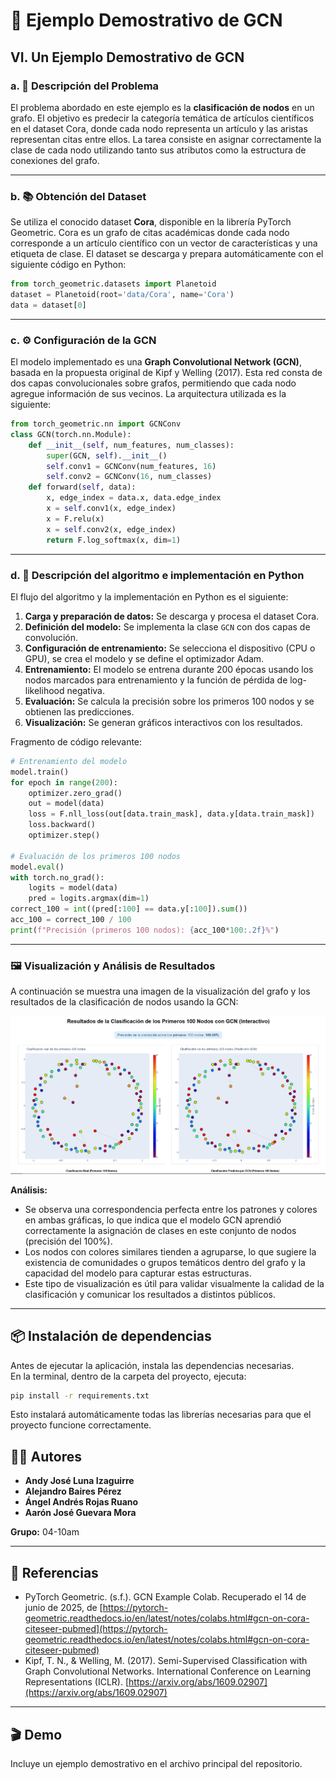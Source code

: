 # 🧠 Ejemplo Demostrativo de GCN

## VI. Un Ejemplo Demostrativo de GCN

### a. 📝 Descripción del Problema

El problema abordado en este ejemplo es la **clasificación de nodos** en un grafo. El objetivo es predecir la categoría temática de artículos científicos en el dataset Cora, donde cada nodo representa un artículo y las aristas representan citas entre ellos. La tarea consiste en asignar correctamente la clase de cada nodo utilizando tanto sus atributos como la estructura de conexiones del grafo.

---

### b. 📚 Obtención del Dataset

Se utiliza el conocido dataset **Cora**, disponible en la librería PyTorch Geometric. Cora es un grafo de citas académicas donde cada nodo corresponde a un artículo científico con un vector de características y una etiqueta de clase. El dataset se descarga y prepara automáticamente con el siguiente código en Python:

```python
from torch_geometric.datasets import Planetoid
dataset = Planetoid(root='data/Cora', name='Cora')
data = dataset[0]
```

---

### c. ⚙️ Configuración de la GCN

El modelo implementado es una **Graph Convolutional Network (GCN)**, basada en la propuesta original de Kipf y Welling (2017). Esta red consta de dos capas convolucionales sobre grafos, permitiendo que cada nodo agregue información de sus vecinos. La arquitectura utilizada es la siguiente:

```python
from torch_geometric.nn import GCNConv
class GCN(torch.nn.Module):
    def __init__(self, num_features, num_classes):
        super(GCN, self).__init__()
        self.conv1 = GCNConv(num_features, 16)
        self.conv2 = GCNConv(16, num_classes)
    def forward(self, data):
        x, edge_index = data.x, data.edge_index
        x = self.conv1(x, edge_index)
        x = F.relu(x)
        x = self.conv2(x, edge_index)
        return F.log_softmax(x, dim=1)
```

---

### d. 🤖 Descripción del algoritmo e implementación en Python

El flujo del algoritmo y la implementación en Python es el siguiente:

1. **Carga y preparación de datos:** Se descarga y procesa el dataset Cora.
2. **Definición del modelo:** Se implementa la clase `GCN` con dos capas de convolución.
3. **Configuración de entrenamiento:** Se selecciona el dispositivo (CPU o GPU), se crea el modelo y se define el optimizador Adam.
4. **Entrenamiento:** El modelo se entrena durante 200 épocas usando los nodos marcados para entrenamiento y la función de pérdida de log-likelihood negativa.
5. **Evaluación:** Se calcula la precisión sobre los primeros 100 nodos y se obtienen las predicciones.
6. **Visualización:** Se generan gráficos interactivos con los resultados.

Fragmento de código relevante:

```python
# Entrenamiento del modelo
model.train()
for epoch in range(200):
    optimizer.zero_grad()
    out = model(data)
    loss = F.nll_loss(out[data.train_mask], data.y[data.train_mask])
    loss.backward()
    optimizer.step()

# Evaluación de los primeros 100 nodos
model.eval()
with torch.no_grad():
    logits = model(data)
    pred = logits.argmax(dim=1)
correct_100 = int((pred[:100] == data.y[:100]).sum())
acc_100 = correct_100 / 100
print(f"Precisión (primeros 100 nodos): {acc_100*100:.2f}%")
```

---

### 🖼️ Visualización y Análisis de Resultados

A continuación se muestra una imagen de la visualización del grafo y los resultados de la clasificación de nodos usando la GCN:

![Visualización de GCN](image.png)

**Análisis:**
- Se observa una correspondencia perfecta entre los patrones y colores en ambas gráficas, lo que indica que el modelo GCN aprendió correctamente la asignación de clases en este conjunto de nodos (precisión del 100%).
- Los nodos con colores similares tienden a agruparse, lo que sugiere la existencia de comunidades o grupos temáticos dentro del grafo y la capacidad del modelo para capturar estas estructuras.
- Este tipo de visualización es útil para validar visualmente la calidad de la clasificación y comunicar los resultados a distintos públicos.

---

## 📦 Instalación de dependencias

Antes de ejecutar la aplicación, instala las dependencias necesarias.  
En la terminal, dentro de la carpeta del proyecto, ejecuta:

```sh
pip install -r requirements.txt
```

Esto instalará automáticamente todas las librerías necesarias para que el proyecto funcione correctamente.

## 👨‍💻 Autores

- **Andy José Luna Izaguirre**
- **Alejandro Baires Pérez**
- **Ángel Andrés Rojas Ruano**
- **Aarón José Guevara Mora**

**Grupo:** 04-10am

---

## 📖 Referencias

- PyTorch Geometric. (s.f.). GCN Example Colab. Recuperado el 14 de junio de 2025, de [https://pytorch-geometric.readthedocs.io/en/latest/notes/colabs.html#gcn-on-cora-citeseer-pubmed](https://pytorch-geometric.readthedocs.io/en/latest/notes/colabs.html#gcn-on-cora-citeseer-pubmed)
- Kipf, T. N., & Welling, M. (2017). Semi-Supervised Classification with Graph Convolutional Networks. International Conference on Learning Representations (ICLR). [https://arxiv.org/abs/1609.02907](https://arxiv.org/abs/1609.02907)

---

## 🎬 Demo

Incluye un ejemplo demostrativo en el archivo principal del repositorio.  
